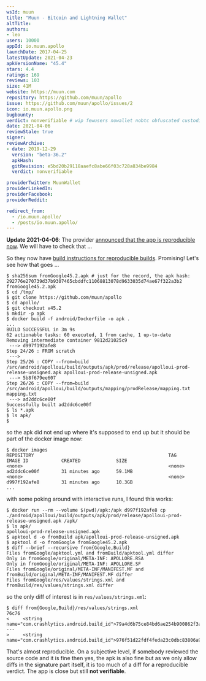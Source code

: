 ```yaml
---
wsId: muun
title: "Muun - Bitcoin and Lightning Wallet"
altTitle: 
authors:
- leo
users: 10000
appId: io.muun.apollo
launchDate: 2017-04-25
latestUpdate: 2021-04-23
apkVersionName: "45.4"
stars: 4.4
ratings: 169
reviews: 103
size: 41M
website: https://muun.com
repository: https://github.com/muun/apollo
issue: https://github.com/muun/apollo/issues/2
icon: io.muun.apollo.png
bugbounty: 
verdict: nonverifiable # wip fewusers nowallet nobtc obfuscated custodial nosource nonverifiable reproducible bounty defunct
date: 2021-04-06
reviewStale: true
signer: 
reviewArchive:
- date: 2019-12-29
  version: "beta-36.2"
  apkHash: 
  gitRevision: e5bd20b29118aaefc8abe66f03c728a834be9984
  verdict: nonverifiable

providerTwitter: MuunWallet
providerLinkedIn: 
providerFacebook: 
providerReddit: 

redirect_from:
  - /io.muun.apollo/
  - /posts/io.muun.apollo/
---
```



**Update 2021-04-06**: The provider
[announced that the app is reproducible now](https://twitter.com/MuunWallet/status/1379490681165602823).
We will have to check that ...

So they now have
[build instructions for reproducible builds](https://github.com/muun/apollo/blob/master/BUILD.md#build-reproducibly).
Promising! Let's see how that goes ...

```
$ sha256sum fromGoogle45.2.apk # just for the record, the apk hash:
292776e270739d37b9307465cbddfc11068813078d9633035d74ae67f322a3b2  fromGoogle45.2.apk
$ cd /tmp/
$ git clone https://github.com/muun/apollo
$ cd apollo/
$ git checkout v45.2
$ mkdir -p apk
$ docker build -f android/Dockerfile -o apk .
...
BUILD SUCCESSFUL in 3m 9s
62 actionable tasks: 60 executed, 1 from cache, 1 up-to-date
Removing intermediate container 9812d21025c9
 ---> d997f192afe8
Step 24/26 : FROM scratch
 ---> 
Step 25/26 : COPY --from=build /src/android/apolloui/build/outputs/apk/prod/release/apolloui-prod-release-unsigned.apk apolloui-prod-release-unsigned.apk
 ---> 5b8f679ee607
Step 26/26 : COPY --from=build /src/android/apolloui/build/outputs/mapping/prodRelease/mapping.txt mapping.txt
 ---> ad2ddc6ce00f
Successfully built ad2ddc6ce00f
$ ls *.apk
$ ls apk/
$
```

so the apk did not end up where it's supposed to end up but it should be part of
the docker image now:

```
$ docker images
REPOSITORY                                                 TAG                    IMAGE ID            CREATED             SIZE
<none>                                                     <none>                 ad2ddc6ce00f        31 minutes ago      59.1MB
<none>                                                     <none>                 d997f192afe8        31 minutes ago      10.3GB
...
```

with some poking around with interactive runs, I found this works:

```
$ docker run --rm --volume $(pwd)/apk:/apk d997f192afe8 cp ./android/apolloui/build/outputs/apk/prod/release/apolloui-prod-release-unsigned.apk /apk/
$ ls apk/
apolloui-prod-release-unsigned.apk
$ apktool d -o fromBuild apk/apolloui-prod-release-unsigned.apk 
$ apktool d -o fromGoogle fromGoogle45.2.apk 
$ diff --brief --recursive from{Google,Build}
Files fromGoogle/apktool.yml and fromBuild/apktool.yml differ
Only in fromGoogle/original/META-INF: APOLLORE.RSA
Only in fromGoogle/original/META-INF: APOLLORE.SF
Files fromGoogle/original/META-INF/MANIFEST.MF and fromBuild/original/META-INF/MANIFEST.MF differ
Files fromGoogle/res/values/strings.xml and fromBuild/res/values/strings.xml differ
```

so the only diff of interest is in `res/values/strings.xml`:

```
$ diff from{Google,Build}/res/values/strings.xml
76c76
<     <string name="com.crashlytics.android.build_id">79a4d6b75ce84bd6ae254b900862f3a4</string>
---
>     <string name="com.crashlytics.android.build_id">976f51d22fdf4feda23c0dbc83806a9f</string>
```

That's almost reproducible. On a subjective level, if somebody reviewed the
source code and it is fine then yes, the apk is also fine but as we only allow
diffs in the signature part itself, it is too much of a diff for a reproducible
verdict. The app is close but still **not verifiable**.
